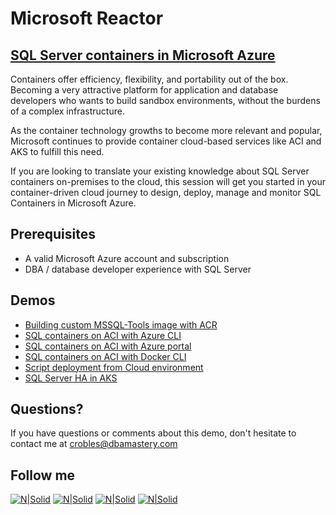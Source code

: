 # Microsoft Reactor
## [SQL Server containers in Microsoft Azure](https://www.meetup.com/Microsoft-Reactor-Redmond/events/271447622/)

Containers offer efficiency, flexibility, and portability out of the box. Becoming a very attractive platform for application and database developers who wants to build sandbox environments, without the burdens of a complex infrastructure.

As the container technology growths to become more relevant and popular, Microsoft continues to provide container cloud-based services like ACI and AKS to fulfill this need.

If you are looking to translate your existing knowledge about SQL Server containers on-premises to the cloud, this session will get you started in your container-driven cloud journey to design, deploy, manage and monitor SQL Containers in Microsoft Azure.


## **Prerequisites**  
* A valid Microsoft Azure account and subscription
* DBA / database developer experience with SQL Server

## **Demos**  
* [Building custom MSSQL-Tools image with ACR](Demo_01)
* [SQL containers on ACI with Azure CLI](Demo_02/#part-1---azure-cli-experience)
* [SQL containers on ACI with Azure portal](Demo_02/#part-2---portal-experience)
* [SQL containers on ACI with Docker CLI](Demo_02/#part-3---docker-cli-experience)
* [Script deployment from Cloud environment](Demo_03)
* [SQL Server HA in AKS](Demo_04)

## Questions?
If you have questions or comments about this demo, don't hesitate to contact me at <crobles@dbamastery.com>

## Follow me
[![N|Solid](http://dbamastery.com/wp-content/uploads/2018/08/if_twitter_circle_color_107170.png)](https://twitter.com/dbamastery) [![N|Solid](http://dbamastery.com/wp-content/uploads/2018/08/if_github_circle_black_107161.png)](https://github.com/dbamaster) [![N|Solid](http://dbamastery.com/wp-content/uploads/2018/08/if_linkedin_circle_color_107178.png)](https://www.linkedin.com/in/croblesdba/) [![N|Solid](http://dbamastery.com/wp-content/uploads/2018/08/if_browser_1055104.png)](http://dbamastery.com/)

